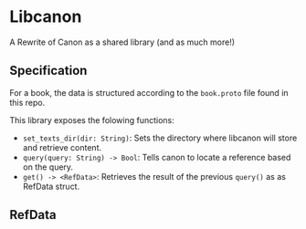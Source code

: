 
# Libcanon

A Rewrite of Canon as a shared library (and as much more!)

## Specification

For a book, the data is structured according to the `book.proto` file found in this repo.

This library exposes the folowing functions:

- `set_texts_dir(dir: String)`: Sets the directory where libcanon will store and retrieve content.
- `query(query: String) -> Bool`: Tells canon to locate a reference based on the query.
- `get() -> <RefData>`: Retrieves the result of the previous `query()` as as RefData struct.

## RefData



